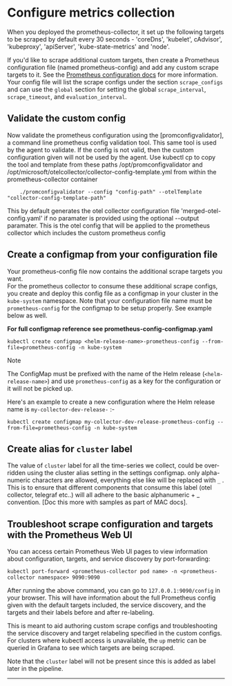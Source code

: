 # Configure metrics collection

When you deployed the prometheus-collector, it set up the following targets to be scraped by default every 30 seconds - 'coreDns', 'kubelet', cAdvisor', 'kubeproxy', 'apiServer', 'kube-state-metrics' and 'node'.
  
If you'd like to scrape additional custom targets, then create a Prometheus configuration file (named prometheus-config) and add any custom scrape targets to it. See the [Prometheus configuration docs](https://prometheus.io/docs/prometheus/latest/configuration/configuration/) for more information. Your config file will list the scrape configs under the section `scrape_configs` and can use the `global` section for setting the global `scrape_interval`, `scrape_timeout`, and `evaluation_interval`.

## Validate the custom config

Now validate the prometheus configuration using the [promconfigvalidator], a command line prometheus config validation tool. This same tool is used by the agent to validate. If the config is not valid, then the custom configuration given will not be used by the agent.
Use kubectl cp to copy the tool and template from these paths /opt/promconfigvalidator and /opt/microsoft/otelcollector/collector-config-template.yml from within the prometheus-collector container

```shell
    ./promconfigvalidator --config "config-path" --otelTemplate "collector-config-template-path"
```
This by default generates the otel collector configuration file 'merged-otel-config.yaml' if no paramater is provided using the optional --output paramater.
This is the otel config that will be applied to the prometheus collector which includes the custom prometheus config

## Create a configmap from your configuration file

Your prometheus-config file now contains the additional scrape targets you want.  
For the prometheus collector to consume these additional scrape configs, you create and deploy this config file as a configmap in your cluster in the `kube-system` namespace. Note that your configuration file name must be `prometheus-config` for the configmap to be setup properly. See example below as well. 

**For full configmap reference see prometheus-config-configmap.yaml**

```shell
kubectl create configmap <helm-release-name>-prometheus-config --from-file=prometheus-config -n kube-system
```  

> [!Note]
> The ConfigMap must be prefixed with the name of the Helm release (`<helm-release-name>`) and use `prometheus-config` as a key for the configuration or it will not be picked up.

Here's an example to create a new configuration where the Helm release name is `my-collector-dev-release-` :-

```shell
kubectl create configmap my-collector-dev-release-prometheus-config --from-file=prometheus-config -n kube-system
```

## Create alias for `cluster` label

The value of `cluster` label for all the time-series we collect, could be over-ridden using the cluster alias setting in the settings configmap.
only alpha-numeric characters are allowed, everything else like will be replaced with `_` . This is to ensure that different components that consume this label (otel collector, telegraf etc..) will all adhere to the basic alphanumeric + _ convention.
[Doc this more with samples as part of MAC docs].

## Troubleshoot scrape configuration and targets with the Prometheus Web UI

You can access certain Prometheus Web UI pages to view information about configuration, targets, and service discovery by port-forwarding:

```shell
kubectl port-forward <prometheus-collector pod name> -n <prometheus-collector namespace> 9090:9090
```

After running the above command, you can go to `127.0.0.1:9090/config` in your browser. This will have information about the full Prometheus config given with the default targets included, the service discovery, and the targets and their labels before and after re-labeling.

This is meant to aid authoring custom scrape configs and troubleshooting the service discovery and target relabeling specified in the custom configs. For clusters where kubectl access is unavailable, the `up` metric can be queried in Grafana to see which targets are being scraped.

Note that the `cluster` label will not be present since this is added as label later in the pipeline.

--------------------------------------
